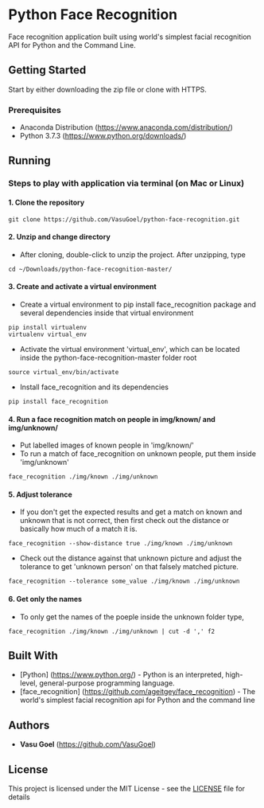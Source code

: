 # Python Face Recognition

Face recognition application built using world's simplest facial recognition API for Python and the Command Line. 

## Getting Started

Start by either downloading the zip file or clone with HTTPS.

### Prerequisites

* Anaconda Distribution (https://www.anaconda.com/distribution/)
* Python 3.7.3 (https://www.python.org/downloads/)

## Running

### Steps to play with application via terminal (on Mac or Linux)

#### 1. Clone the repository

```
git clone https://github.com/VasuGoel/python-face-recognition.git
```

#### 2. Unzip and change directory

* After cloning, double-click to unzip the project. After unzipping, type

```
cd ~/Downloads/python-face-recognition-master/
```

#### 3. Create and activate a virtual environment

* Create a virtual environment to pip install face_recognition package and several dependencies inside that virtual environment

```
pip install virtualenv
virtualenv virtual_env
```

* Activate the virtual environment 'virtual_env', which can be located inside the python-face-recognition-master folder root

```
source virtual_env/bin/activate
```

* Install face_recognition and its dependencies

```
pip install face_recognition
```

#### 4. Run a face recognition match on people in img/known/ and img/unknown/

* Put labelled images of known people in 'img/known/'
* To run a match of face_recognition on unknown people, put them inside 'img/unknown'

```
face_recognition ./img/known ./img/unknown
```

#### 5. Adjust tolerance

* If you don't get the expected results and get a match on known and unknown that is not correct, then first check out the distance or basically how much of a match it is.

```
face_recognition --show-distance true ./img/known ./img/unknown
```

* Check out the distance against that unknown picture and adjust the tolerance to get 'unknown person' on that falsely matched picture.

```
face_recognition --tolerance some_value ./img/known ./img/unknown
```

#### 6. Get only the names

* To only get the names of the poeple inside the unknown folder type,

```
face_recognition ./img/known ./img/unknown | cut -d ',' f2
```

## Built With

* [Python] (https://www.python.org/) - Python is an interpreted, high-level, general-purpose programming language.
* [face_recognition] (https://github.com/ageitgey/face_recognition) - The world's simplest facial recognition api for Python and the command line

## Authors

* **Vasu Goel** (https://github.com/VasuGoel)

## License

This project is licensed under the MIT License - see the [LICENSE](https://github.com/VasuGoel/python-face-recognition/blob/master/LICENSE) file for details
